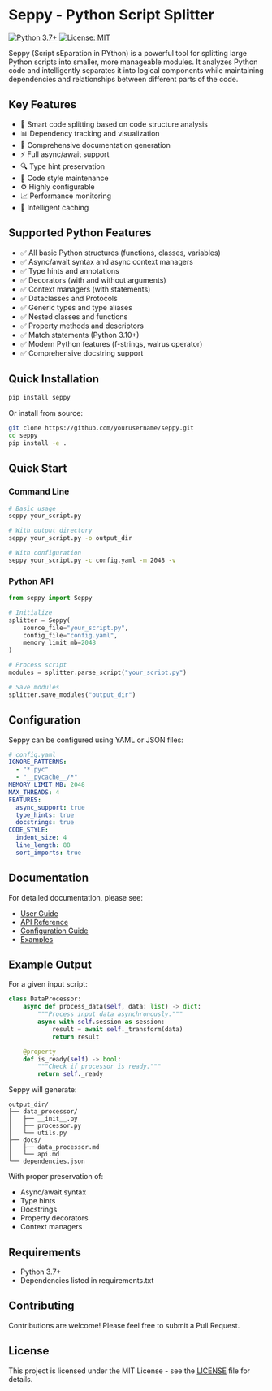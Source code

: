 # Seppy - Python Script Splitter

[![Python 3.7+](https://img.shields.io/badge/python-3.7+-blue.svg)](https://www.python.org/downloads/)
[![License: MIT](https://img.shields.io/badge/License-MIT-yellow.svg)](https://opensource.org/licenses/MIT)

Seppy (Script sEparation in PYthon) is a powerful tool for splitting large Python scripts into smaller, more manageable modules. It analyzes Python code and intelligently separates it into logical components while maintaining dependencies and relationships between different parts of the code.

## Key Features

- 🔄 Smart code splitting based on code structure analysis
- 📊 Dependency tracking and visualization
- 📝 Comprehensive documentation generation
- ⚡ Full async/await support
- 🔍 Type hint preservation
- 🎨 Code style maintenance
- ⚙️ Highly configurable
- 📈 Performance monitoring
- 💾 Intelligent caching

## Supported Python Features

- ✅ All basic Python structures (functions, classes, variables)
- ✅ Async/await syntax and async context managers
- ✅ Type hints and annotations
- ✅ Decorators (with and without arguments)
- ✅ Context managers (with statements)
- ✅ Dataclasses and Protocols
- ✅ Generic types and type aliases
- ✅ Nested classes and functions
- ✅ Property methods and descriptors
- ✅ Match statements (Python 3.10+)
- ✅ Modern Python features (f-strings, walrus operator)
- ✅ Comprehensive docstring support

## Quick Installation

```bash
pip install seppy
```

Or install from source:

```bash
git clone https://github.com/yourusername/seppy.git
cd seppy
pip install -e .
```

## Quick Start

### Command Line

```bash
# Basic usage
seppy your_script.py

# With output directory
seppy your_script.py -o output_dir

# With configuration
seppy your_script.py -c config.yaml -m 2048 -v
```

### Python API

```python
from seppy import Seppy

# Initialize
splitter = Seppy(
    source_file="your_script.py",
    config_file="config.yaml",
    memory_limit_mb=2048
)

# Process script
modules = splitter.parse_script("your_script.py")

# Save modules
splitter.save_modules("output_dir")
```

## Configuration

Seppy can be configured using YAML or JSON files:

```yaml
# config.yaml
IGNORE_PATTERNS:
  - "*.pyc"
  - "__pycache__/*"
MEMORY_LIMIT_MB: 2048
MAX_THREADS: 4
FEATURES:
  async_support: true
  type_hints: true
  docstrings: true
CODE_STYLE:
  indent_size: 4
  line_length: 88
  sort_imports: true
```

## Documentation

For detailed documentation, please see:
- [User Guide](docs/index.md)
- [API Reference](docs/api.md)
- [Configuration Guide](docs/configuration.md)
- [Examples](docs/examples.md)

## Example Output

For a given input script:

```python
class DataProcessor:
    async def process_data(self, data: list) -> dict:
        """Process input data asynchronously."""
        async with self.session as session:
            result = await self._transform(data)
            return result

    @property
    def is_ready(self) -> bool:
        """Check if processor is ready."""
        return self._ready
```

Seppy will generate:

```
output_dir/
├── data_processor/
│   ├── __init__.py
│   ├── processor.py
│   └── utils.py
├── docs/
│   ├── data_processor.md
│   └── api.md
└── dependencies.json
```

With proper preservation of:
- Async/await syntax
- Type hints
- Docstrings
- Property decorators
- Context managers

## Requirements

- Python 3.7+
- Dependencies listed in requirements.txt

## Contributing

Contributions are welcome! Please feel free to submit a Pull Request.

## License

This project is licensed under the MIT License - see the [LICENSE](LICENSE) file for details. 